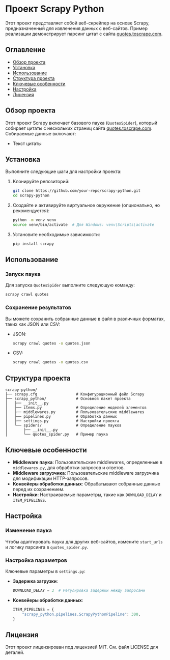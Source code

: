 # Проект Scrapy Python

Этот проект представляет собой веб-скрейпер на основе Scrapy, предназначенный для извлечения данных с веб-сайтов. Пример реализации демонстрирует парсинг цитат с сайта [quotes.toscrape.com](http://quotes.toscrape.com).

## Оглавление

- [Обзор проекта](#обзор-проекта)
- [Установка](#установка)
- [Использование](#использование)
- [Структура проекта](#структура-проекта)
- [Ключевые особенности](#ключевые-особенности)
- [Настройка](#настройка)
- [Лицензия](#лицензия)

## Обзор проекта

Этот проект Scrapy включает базового паука (`QuotesSpider`), который собирает цитаты с нескольких страниц сайта [quotes.toscrape.com](http://quotes.toscrape.com). Собираемые данные включают:

- Текст цитаты

## Установка

Выполните следующие шаги для настройки проекта:

1. Клонируйте репозиторий:
   ```bash
   git clone https://github.com/your-repo/scrapy-python.git
   cd scrapy-python
   ```

2. Создайте и активируйте виртуальное окружение (опционально, но рекомендуется):
   ```bash
   python -m venv venv
   source venv/bin/activate  # Для Windows: venv\Scripts\activate
   ```

3. Установите необходимые зависимости:
   ```bash
   pip install scrapy
   ```

## Использование

### Запуск паука

Для запуска `QuotesSpider` выполните следующую команду:

```bash
scrapy crawl quotes
```

### Сохранение результатов

Вы можете сохранить собранные данные в файл в различных форматах, таких как JSON или CSV:

- JSON:
  ```bash
  scrapy crawl quotes -o quotes.json
  ```

- CSV:
  ```bash
  scrapy crawl quotes -o quotes.csv
  ```

## Структура проекта

```
scrapy-python/
├── scrapy.cfg                 # Конфигурационный файл Scrapy
├── scrapy_python/             # Основной пакет проекта
│   ├── __init__.py
│   ├── items.py               # Определение моделей элементов
│   ├── middlewares.py         # Пользовательские middlewares
│   ├── pipelines.py           # Обработка данных
│   ├── settings.py            # Настройки проекта
│   └── spiders/               # Определение пауков
│       ├── __init__.py
│       └── quotes_spider.py   # Пример паука
```

## Ключевые особенности

- **Middleware паука**: Пользовательские middlewares, определенные в `middlewares.py`, для обработки запросов и ответов.
- **Middleware загрузчика**: Пользовательские middleware загрузчика для модификации HTTP-запросов.
- **Конвейеры обработки данных**: Обрабатывают собранные данные перед их сохранением.
- **Настройки**: Настраиваемые параметры, такие как `DOWNLOAD_DELAY` и `ITEM_PIPELINES`.

## Настройка

### Изменение паука

Чтобы адаптировать паука для других веб-сайтов, измените `start_urls` и логику парсинга в `quotes_spider.py`.

### Настройка параметров

Ключевые параметры в `settings.py`:

- **Задержка загрузки**:
  ```python
  DOWNLOAD_DELAY = 3  # Регулировка задержки между запросами
  ```
- **Конвейеры обработки данных**:
  ```python
  ITEM_PIPELINES = {
      "scrapy_python.pipelines.ScrapyPythonPipeline": 300,
  }
  ```

## Лицензия

Этот проект лицензирован под лицензией MIT. См. файл LICENSE для деталей.
